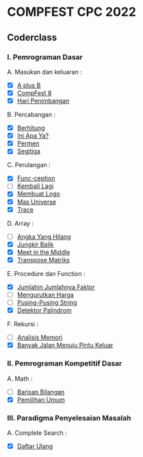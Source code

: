 # COMPFEST CPC 2022

## Coderclass

### I. Pemrograman Dasar

A. Masukan dan keluaran :

- [x] [A plus B](https://github.com/sibeux/COMPFEST-CPC/tree/MyProgram/Coderclass/Pemrograman%20Dasar/Masukan%20dan%20Keluaran/A%20plus%20B)
- [x] [CompFest 8](https://github.com/sibeux/COMPFEST-CPC/tree/MyProgram/Coderclass/Pemrograman%20Dasar/Masukan%20dan%20Keluaran/CompFest%208)
- [x] [Hari Penimbangan](https://github.com/sibeux/COMPFEST-CPC/tree/MyProgram/Coderclass/Pemrograman%20Dasar/Masukan%20dan%20Keluaran/Hari%20Penimbangan)

B. Percabangan :

- [x] [Berhitung](https://github.com/sibeux/COMPFEST-CPC/tree/MyProgram/Coderclass/Pemrograman%20Dasar/Percabangan/Berhitung)
- [x] [Ini Apa Ya?](https://github.com/sibeux/COMPFEST-CPC/tree/MyProgram/Coderclass/Pemrograman%20Dasar/Percabangan/Ini%20Apa%20Ya)
- [x] [Permen](https://github.com/sibeux/COMPFEST-CPC/tree/MyProgram/Coderclass/Pemrograman%20Dasar/Percabangan/Permen)
- [x] [Segitiga](https://github.com/sibeux/COMPFEST-CPC/tree/MyProgram/Coderclass/Pemrograman%20Dasar/Percabangan/Segitiga)

C. Perulangan :

- [x] [Func-ception](https://github.com/sibeux/COMPFEST-CPC/tree/MyProgram/Coderclass/Pemrograman%20Dasar/Perulangan/Func-ception)
- [ ] [Kembali Lagi](https://github.com/sibeux/COMPFEST-CPC/tree/MyProgram/Coderclass/Pemrograman%20Dasar/Perulangan/Kembali%20Lagi)
- [x] [Membuat Logo](https://github.com/sibeux/COMPFEST-CPC/tree/MyProgram/Coderclass/Pemrograman%20Dasar/Perulangan/Membuat%20Logo)
- [x] [Mas Universe](https://github.com/sibeux/COMPFEST-CPC/tree/MyProgram/Coderclass/Pemrograman%20Dasar/Perulangan/Mas%20Universe)
- [x] [Trace](https://github.com/sibeux/COMPFEST-CPC/tree/MyProgram/Coderclass/Pemrograman%20Dasar/Perulangan/Trace)

D. Array :

- [ ] [Angka Yang Hilang](https://github.com/sibeux/COMPFEST-CPC/tree/MyProgram/Coderclass/Pemrograman%20Dasar/Array/Angka%20yang%20Hilang)
- [x] [Jungkir Balik](https://github.com/sibeux/COMPFEST-CPC/tree/MyProgram/Coderclass/Pemrograman%20Dasar/Array/Jungkir%20Balik)
- [x] [Meet in the Middle](https://github.com/sibeux/COMPFEST-CPC/tree/MyProgram/Coderclass/Pemrograman%20Dasar/Array/Meet%20in%20the%20Middle)
- [x] [Transpose Matriks](https://github.com/sibeux/COMPFEST-CPC/tree/MyProgram/Coderclass/Pemrograman%20Dasar/Array/Transpose%20Matriks)

E. Procedure dan Function :

- [x] [Jumlahin Jumlahnya Faktor](https://github.com/sibeux/COMPFEST-CPC/tree/MyProgram/Coderclass/Pemrograman%20Dasar/Procedure%20dan%20Function/Faktor)
- [ ] [Mengurutkan Harga](https://github.com/sibeux/COMPFEST-CPC/tree/MyProgram/Coderclass/Pemrograman%20Dasar/Procedure%20dan%20Function/Harga)
- [ ] [Pusing-Pusing String](https://github.com/sibeux/COMPFEST-CPC/tree/MyProgram/Coderclass/Pemrograman%20Dasar/Procedure%20dan%20Function/Pusing-Pusing%20String)
- [x] [Detektor Palindrom](https://github.com/sibeux/COMPFEST-CPC/tree/MyProgram/Coderclass/Pemrograman%20Dasar/Procedure%20dan%20Function/Palindrom)

F. Rekursi :

- [ ] [Analisis Memori](https://github.com/sibeux/COMPFEST-CPC/tree/MyProgram/Coderclass/Pemrograman%20Dasar/Rekursi/Analisis%20Memori)
- [x] [Banyak Jalan Menuju Pintu Keluar](https://github.com/sibeux/COMPFEST-CPC/tree/MyProgram/Coderclass/Pemrograman%20Dasar/Rekursi/Banyak%20Jalan%20Menuju%20Pintu%20Keluar)

### II. Pemrograman Kompetitif Dasar

A. Math :

- [ ] [Barisan Bilangan](https://github.com/sibeux/COMPFEST-CPC/tree/MyProgram/Coderclass/Pemrograman%20Kompetitif%20Dasar/Math/Barisan%20Bilangan)
- [x] [Pemilihan Umum](https://github.com/sibeux/COMPFEST-CPC/tree/MyProgram/Coderclass/Pemrograman%20Kompetitif%20Dasar/Math/Pemilihan%20Umum)

### III. Paradigma Penyelesaian Masalah

A. Complete Search :

- [x] [Daftar Ulang](https://github.com/sibeux/COMPFEST-CPC/tree/MyProgram/Coderclass/Paradigma%20Penyelesaian%20Masalah/Complete%20Search/Daftar%20Ulang)

